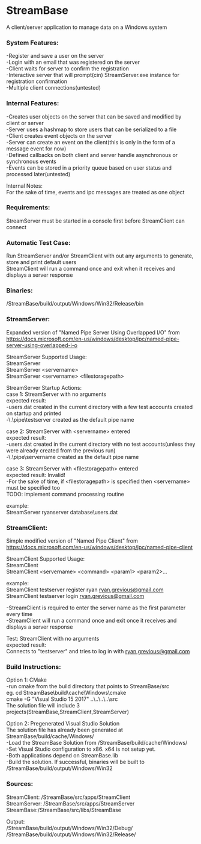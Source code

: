 # StreamBase
A client/server application to manage data on a Windows system

### System Features: 

-Register and save a user on the server  
-Login with an email that was registered on the server  
-Client waits for server to confirm the registration  
-Interactive server that will prompt(cin) StreamServer.exe instance for registration confirmation  
-Multiple client connections(untested)  

### Internal Features:

-Creates user objects on the server that can be saved and modified by client or server  
-Server uses a hashmap to store users that can be serialized to a file  
-Client creates event objects on the server  
-Server can create an event on the client(this is only in the form of a message event for now)  
-Defined callbacks on both client and server handle asynchronous or synchronous events  
-Events can be stored in a priority queue based on user status and processed later(untested)  

Internal Notes:  
For the sake of time, events and ipc messages are treated as one object  

### Requirements:  
StreamServer must be started in a console first before StreamClient can connect  

### Automatic Test Case:  
Run StreamServer and/or StreamClient with out any arguments to generate, store and print default users  
StreamClient will run a command once and exit when it receives and displays a server response  

### Binaries:

/StreamBase/build/output/Windows/Win32/Release/bin

### StreamServer:  

Expanded version of "Named Pipe Server Using Overlapped I/O" from  
https://docs.microsoft.com/en-us/windows/desktop/ipc/named-pipe-server-using-overlapped-i-o

StreamServer Supported Usage:  
StreamServer  
StreamServer \<servername>  
StreamServer \<servername> \<filestoragepath>  

StreamServer Startup Actions:  
case 1: StreamServer with no arguments  
expected result:   
-users.dat created in the current directory with a few test accounts created on startup and printed  
-\\.\pipe\testserver created as the default pipe name  

case 2: StreamServer with \<servername> entered  
expected result:  
-users.dat created in the current directory with no test accounts(unless they were already created from the previous run)  
-\\.\pipe\servername created as the default pipe name  

case 3: StreamServer with \<filestoragepath> entered  
expected result: Invalid!  
-For the sake of time, if \<filestoragepath> is specified then \<servername> must be specified too   
TODO: implement command processing routine  

example:  
StreamServer ryanserver database\users.dat


### StreamClient:

Simple modified version of "Named Pipe Client" from  
https://docs.microsoft.com/en-us/windows/desktop/ipc/named-pipe-client

StreamClient Supported Usage:  
StreamClient  
StreamClient \<servername> \<command> \<param1> \<param2>...  

example:  
StreamClient testserver register ryan ryan.grevious@gmail.com  
StreamClient testserver login ryan.grevious@gmail.com  

-StreamClient is required to enter the server name as the first parameter every time  
-StreamClient will run a command once and exit once it receives and displays a server response  

Test: StreamClient with no arguments  
expected result:   
Connects to "testserver" and tries to log in with ryan.grevious@gmail.com  


### Build Instructions:

Option 1: CMake  
-run cmake from the build directory that points to StreamBase/src  
eg. cd StreamBase\build\cache\Windows\cmake    
    cmake -G "Visual Studio 15 2017" ..\\..\\..\\..\\src    
The solution file will include 3 projects(StreamBase,StreamClient,StreamServer)  

Option 2: Pregenerated Visual Studio Solution  
The solution file has already been generated at StreamBase/build/cache/Windows/   
-Load the StreamBase Solution from /StreamBase/build/cache/Windows/    
-Set Visual Studio configuration to x86. x64 is not setup yet.  
-Both applications depend on StreamBase.lib  
-Build the solution. If successful, binaries will be built to /StreamBase/build/output/Windows/Win32    

### Sources:  
StreamClient: /StreamBase/src/apps/StreamClient  
StreamServer: /StreamBase/src/apps/StreamServer  
StreamBase:/StreamBase/src/libs/StreamBase  

Output:  
/StreamBase/build/output/Windows/Win32/Debug/  
/StreamBase/build/output/Windows/Win32/Release/
